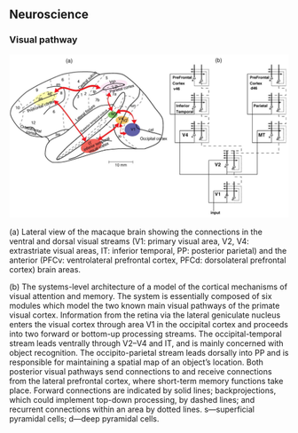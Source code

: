 ## Neuroscience

###  Visual pathway

![visual-pathway-2](./pix/visual-pathway.png)

 (a) Lateral view of the macaque brain showing the connections in the ventral and dorsal visual streams (V1: primary visual area, V2, V4: extrastriate visual areas, IT: inferior temporal, PP: posterior parietal) and the anterior (PFCv: ventrolateral prefrontal cortex, PFCd: dorsolateral prefrontal cortex) brain areas. 

 (b) The systems-level architecture of a model of the cortical mechanisms of visual attention and memory. The system is essentially composed of six modules which model the two known main visual pathways of the primate visual cortex. Information from the retina via the lateral geniculate nucleus enters the visual cortex through area V1 in the occipital cortex and proceeds into two forward or bottom-up processing streams. The occipital-temporal stream leads ventrally through V2–V4 and IT, and is mainly concerned with object recognition. The occipito-parietal stream leads dorsally into PP and is responsible for maintaining a spatial map of an object’s location. Both posterior visual pathways send connections to and receive connections from the lateral prefrontal cortex, where short-term memory functions take place. Forward connections are indicated by solid lines; backprojections, which could implement top-down processing, by dashed lines; and recurrent connections within an area by dotted lines. s—superficial pyramidal cells; d—deep pyramidal cells.


